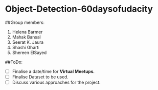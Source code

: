 # Object-Detection-60daysofudacity

##Group members:
1. Helena Barmer 
2. Mahak Bansal
3. Seerat K. Jaura
4. Shashi Gharti
5. Shereen ElSayed

##ToDo:
- [ ] Finalise a date/time for **Virtual Meetups**.
- [ ] Finalise Dataset to be used.
- [ ] Discuss various approaches for the project.
